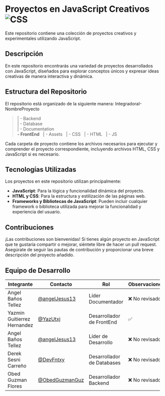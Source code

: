 # Proyectos en JavaScript Creativos ![CSS]( https://img.shields.io/badge/JavaScript-323330?style=for-the-badge&logo=javascript&logoColor=F7DF1E)

Este repositorio contiene una colección de proyectos creativos y experimentales utilizando JavaScript.

## Descripción

En este repositorio encontrarás una variedad de proyectos desarrollados con JavaScript, diseñados para explorar conceptos únicos y expresar ideas creativas de manera interactiva y dinámica.

## Estructura del Repositorio

El repositorio está organizado de la siguiente manera:
IntegradoraI-NombreProyecto<br>
>| - Backend <br>
>| - Database<br>
>| - Documentation<br>
>  **- FrontEnd**
>&nbsp;&nbsp;| - Assets
>&nbsp;&nbsp;| - CSS
>&nbsp;&nbsp;| - HTML
>&nbsp;&nbsp;| - JS

Cada carpeta de proyecto contiene los archivos necesarios para ejecutar y comprender el proyecto correspondiente, incluyendo archivos HTML, CSS y JavaScript si es necesario.

## Tecnologías Utilizadas

Los proyectos en este repositorio utilizan principalmente:

- **JavaScript**: Para la lógica y funcionalidad dinámica del proyecto.
- **HTML y CSS**: Para la estructura y estilización de las páginas web.
- **Frameworks y Bibliotecas de JavaScript**: Pueden incluir cualquier framework o biblioteca utilizada para mejorar la funcionalidad y experiencia del usuario.

## Contribuciones

¡Las contribuciones son bienvenidas! Si tienes algún proyecto en JavaScript que te gustaría compartir o mejorar, siéntete libre de hacer un pull request. Asegúrate de seguir las pautas de contribución y proporcionar una breve descripción del proyecto añadido.

## Equipo de Desarrollo
|Integrante|Contacto|Rol|Observaciones|
|------------|--------|---|---|
|Angel Baños Tellez|[@angelJesus13](https://github.com/angelJesus13)|Líder Documentador |❌ No revisado|
|Yazmin Guitierrez Hernandez|[@YazUtxj](https://github.com/YazUtxj)|Desarrollador de FrontEnd|✅|
|Angel Baños Tellez|[@angelJesus13](https://github.com/angelJesus13)|Líder de Desarrollo|❌ No revisado|
|Derek Sesni Carreño|[@DevFntxy](https://github.com/DevFntxy)|Desarrollador de Databases|❌ No revisado|
|Obed Guzman Flores|[@ObedGuzmanGuz](https://github.com/ObedGuzmanGuz)|Desarrollador Backend|❌ No revisado|